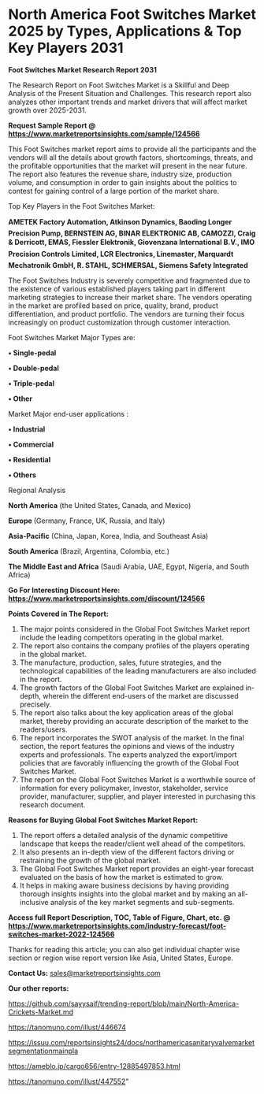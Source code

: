 # North America Foot Switches Market 2025 by Types, Applications & Top Key Players 2031

<strong>Foot Switches Market Research Report 2031</strong>

The Research Report on Foot Switches Market is a Skillful and Deep Analysis of the Present Situation and Challenges. This research report also analyzes other important trends and market drivers that will affect market growth over 2025-2031.

<strong>Request Sample Report @ <a href=https://www.marketreportsinsights.com/sample/124566>https://www.marketreportsinsights.com/sample/124566</a></strong>

This Foot Switches market report aims to provide all the participants and the vendors will all the details about growth factors, shortcomings, threats, and the profitable opportunities that the market will present in the near future. The report also features the revenue share, industry size, production volume, and consumption in order to gain insights about the politics to contest for gaining control of a large portion of the market share.

Top Key Players in the Foot Switches Market:

<strong>AMETEK Factory Automation, Atkinson Dynamics, Baoding Longer Precision Pump, BERNSTEIN AG, BINAR ELEKTRONIC AB, CAMOZZI, Craig & Derricott, EMAS, Fiessler Elektronik, Giovenzana International B.V., IMO Precision Controls Limited, LCR Electronics, Linemaster, Marquardt Mechatronik GmbH, R. STAHL, SCHMERSAL, Siemens Safety Integrated</strong>

The Foot Switches Industry is severely competitive and fragmented due to the existence of various established players taking part in different marketing strategies to increase their market share. The vendors operating in the market are profiled based on price, quality, brand, product differentiation, and product portfolio. The vendors are turning their focus increasingly on product customization through customer interaction.

Foot Switches Market Major Types are:

<strong>• Single-pedal

• Double-pedal

• Triple-pedal

• Other</strong>

Market Major end-user applications :

<strong>• Industrial

• Commercial

• Residential

• Others</strong>

Regional Analysis

</u><strong><b>North America</b></strong> (the United States, Canada, and Mexico)

<strong><b>Europe </b></strong>(Germany, France, UK, Russia, and Italy)

<strong><b>Asia-Pacific</b></strong> (China, Japan, Korea, India, and Southeast Asia)

<strong><b>South America</b></strong> (Brazil, Argentina, Colombia, etc.)

<strong><b>The Middle East and Africa</b></strong> (Saudi Arabia, UAE, Egypt, Nigeria, and South Africa)

<strong>Go For Interesting Discount Here: <a href=https://www.marketreportsinsights.com/discount/124566>https://www.marketreportsinsights.com/discount/124566</a></strong>

<strong>Points Covered in The Report:</strong>
<ol>
  <li>The major points considered in the Global Foot Switches Market report include the leading competitors operating in the global market.</li>
  <li>The report also contains the company profiles of the players operating in the global market.</li>
  <li>The manufacture, production, sales, future strategies, and the technological capabilities of the leading manufacturers are also included in the report.</li>
  <li>The growth factors of the Global Foot Switches Market are explained in-depth, wherein the different end-users of the market are discussed precisely.</li>
  <li>The report also talks about the key application areas of the global market, thereby providing an accurate description of the market to the readers/users.</li>
  <li>The report incorporates the SWOT analysis of the market. In the final section, the report features the opinions and views of the industry experts and professionals. The experts analyzed the export/import policies that are favorably influencing the growth of the Global Foot Switches Market.</li>
  <li>The report on the Global Foot Switches Market is a worthwhile source of information for every policymaker, investor, stakeholder, service provider, manufacturer, supplier, and player interested in purchasing this research document.</li>
</ol>
<strong>Reasons for Buying Global Foot Switches Market Report:</strong>

<ol>
  <li>The report offers a detailed analysis of the dynamic competitive landscape that keeps the reader/client well ahead of the competitors.</li>
  <li>It also presents an in-depth view of the different factors driving or restraining the growth of the global market.</li>
  <li>The Global Foot Switches Market report provides an eight-year forecast evaluated on the basis of how the market is estimated to grow.</li>
  <li>It helps in making aware business decisions by having providing thorough insights insights into the global market and by making an all-inclusive analysis of the key market segments and sub-segments.</li>
</ol>
<strong>Access full Report Description, TOC, Table of Figure, Chart, etc. @ <a href=https://www.marketreportsinsights.com/industry-forecast/foot-switches-market-2022-124566>https://www.marketreportsinsights.com/industry-forecast/foot-switches-market-2022-124566</a></strong>


Thanks for reading this article; you can also get individual chapter wise section or region wise report version like Asia, United States, Europe.

<strong>Contact Us:</strong>
sales@marketreportsinsights.com

<strong>Our other reports:</strong>

<a href=https://github.com/sayysaif/trending-report/blob/main/North-America-Crickets-Market.md>https://github.com/sayysaif/trending-report/blob/main/North-America-Crickets-Market.md</a>

<a href=https://tanomuno.com/illust/446674>https://tanomuno.com/illust/446674</a>

<a href=https://issuu.com/reportsinsights24/docs/northamericasanitaryvalvemarketsegmentationmainpla>https://issuu.com/reportsinsights24/docs/northamericasanitaryvalvemarketsegmentationmainpla</a>

<a href=https://ameblo.jp/cargo656/entry-12885497853.html>https://ameblo.jp/cargo656/entry-12885497853.html</a>

<a href=https://tanomuno.com/illust/447552>https://tanomuno.com/illust/447552</a>"
